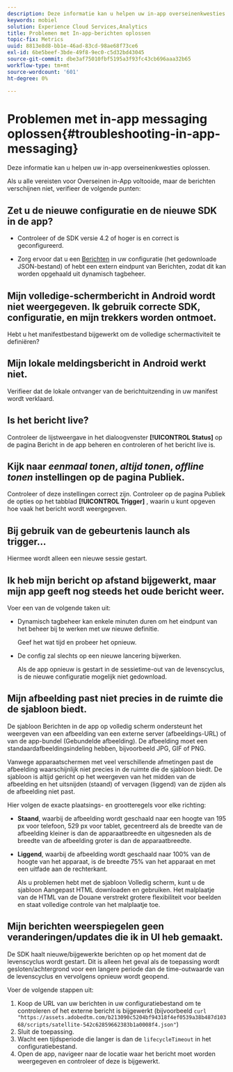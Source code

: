 ```yaml
---
description: Deze informatie kan u helpen uw in-app overseinenkwesties oplossen.
keywords: mobiel
solution: Experience Cloud Services,Analytics
title: Problemen met In-app-berichten oplossen
topic-fix: Metrics
uuid: 8813e8d8-bb1e-46ad-83cd-98ae68f73ce6
exl-id: 6be5beef-3bde-49f8-9ec0-c5d32bd43045
source-git-commit: dbe3af75010fbf5195a3f93fc43cb696aaa32b65
workflow-type: tm+mt
source-wordcount: '601'
ht-degree: 0%

---
```


# Problemen met in-app messaging oplossen{#troubleshooting-in-app-messaging}

Deze informatie kan u helpen uw in-app overseinenkwesties oplossen.

Als u alle vereisten voor Overseinen in-App voltooide, maar de berichten verschijnen niet, verifieer de volgende punten:

## Zet u de nieuwe configuratie en de nieuwe SDK in de app?

* Controleer of de SDK versie 4.2 of hoger is en correct is geconfigureerd.

* Zorg ervoor dat u een [Berichten](/help/using/in-app-messaging/in-app-messaging.md) in uw configuratie (het gedownloade JSON-bestand) of hebt een extern eindpunt van Berichten, zodat dit kan worden opgehaald uit dynamisch tagbeheer.

## Mijn volledige-schermbericht in Android wordt niet weergegeven. Ik gebruik correcte SDK, configuratie, en mijn trekkers worden ontmoet.

Hebt u het manifestbestand bijgewerkt om de volledige schermactiviteit te definiëren?

## Mijn lokale meldingsbericht in Android werkt niet.

Verifieer dat de lokale ontvanger van de berichtuitzending in uw manifest wordt verklaard.

## Is het bericht live?

Controleer de lijstweergave in het dialoogvenster **[!UICONTROL Status]** op de pagina Bericht in de app beheren en controleren of het bericht live is.

## Kijk naar *eenmaal tonen*, *altijd tonen*, *offline tonen* instellingen op de pagina Publiek.

Controleer of deze instellingen correct zijn. Controleer op de pagina Publiek de opties op het tabblad **[!UICONTROL Trigger]** , waarin u kunt opgeven hoe vaak het bericht wordt weergegeven.

## Bij gebruik van de gebeurtenis launch als trigger...

Hiermee wordt alleen een nieuwe sessie gestart.

## Ik heb mijn bericht op afstand bijgewerkt, maar mijn app geeft nog steeds het oude bericht weer.

Voer een van de volgende taken uit:

* Dynamisch tagbeheer kan enkele minuten duren om het eindpunt van het beheer bij te werken met uw nieuwe definitie.

   Geef het wat tijd en probeer het opnieuw.

* De config zal slechts op een nieuwe lancering bijwerken.

   Als de app opnieuw is gestart in de sessietime-out van de levenscyclus, is de nieuwe configuratie mogelijk niet gedownload.

## Mijn afbeelding past niet precies in de ruimte die de sjabloon biedt.

De sjabloon Berichten in de app op volledig scherm ondersteunt het weergeven van een afbeelding van een externe server (afbeeldings-URL) of van de app-bundel (Gebundelde afbeelding). De afbeelding moet een standaardafbeeldingsindeling hebben, bijvoorbeeld JPG, GIF of PNG.

Vanwege apparaatschermen met veel verschillende afmetingen past de afbeelding waarschijnlijk niet precies in de ruimte die de sjabloon biedt. De sjabloon is altijd gericht op het weergeven van het midden van de afbeelding en het uitsnijden (staand) of vervagen (liggend) van de zijden als de afbeelding niet past.

Hier volgen de exacte plaatsings- en grootteregels voor elke richting:

* **Staand**, waarbij de afbeelding wordt geschaald naar een hoogte van 195 px voor telefoon, 529 px voor tablet, gecentreerd als de breedte van de afbeelding kleiner is dan de apparaatbreedte en uitgesneden als de breedte van de afbeelding groter is dan de apparaatbreedte.

* **Liggend**, waarbij de afbeelding wordt geschaald naar 100% van de hoogte van het apparaat, is de breedte 75% van het apparaat en met een uitfade aan de rechterkant.

   Als u problemen hebt met de sjabloon Volledig scherm, kunt u de sjabloon Aangepast HTML downloaden en gebruiken. Het malplaatje van de HTML van de Douane verstrekt grotere flexibiliteit voor beelden en staat volledige controle van het malplaatje toe.

## Mijn berichten weerspiegelen geen veranderingen/updates die ik in UI heb gemaakt.

De SDK haalt nieuwe/bijgewerkte berichten op op het moment dat de levenscyclus wordt gestart. Dit is alleen het geval als de toepassing wordt gesloten/achtergrond voor een langere periode dan de time-outwaarde van de levenscyclus en vervolgens opnieuw wordt geopend.

Voer de volgende stappen uit:

1. Koop de URL van uw berichten in uw configuratiebestand om te controleren of het externe bericht is bijgewerkt (bijvoorbeeld `curl "https://assets.adobedtm.com/b213090c5204bf94318f4ef0539a38b487d10368/scripts/satellite-542c62859662383b1a0008f4.json"`)
1. Sluit de toepassing.
1. Wacht een tijdsperiode die langer is dan de `lifecycleTimeout` in het configuratiebestand.
1. Open de app, navigeer naar de locatie waar het bericht moet worden weergegeven en controleer of deze is bijgewerkt.
